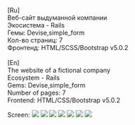 [Ru]<br>
Веб-сайт выдуманной компании<br>
Экосистема - Rails<br>
Гемы: Devise,simple_form<br>
Кол-во страниц: 7<br>
Фронтенд: HTML/SCSS/Bootstrap v5.0.2<br><br>
[En]<br>
The website of a fictional company<br>
Ecosystem - Rails<br>
Gems: Devise,simple_form<br>
Number of pages: 7<br>
Frontend: HTML/CSS/Bootstrap v5.0.2<br>

Screen:
<img src="https://user-images.githubusercontent.com/45318496/140542348-827754e4-106c-45b9-8d17-374576fee758.png">
<img src="https://user-images.githubusercontent.com/45318496/140542429-8b3e71ba-e27b-4678-9158-836ece7d4bf9.png">
<img src="https://user-images.githubusercontent.com/45318496/140542515-8a8450e1-5998-4de1-a594-5eb075a441d4.png">
<img src="https://user-images.githubusercontent.com/45318496/140542572-903c94ae-9cf2-4802-94ce-8b2c95da04b5.png">
<img src="https://user-images.githubusercontent.com/45318496/140542787-01db4290-16a9-4c0e-b549-f1caed4cf79a.png">
<img src="https://user-images.githubusercontent.com/45318496/140542870-7d25403a-dfd4-4d1a-8c2d-3808372f8d33.png">
<img src="https://user-images.githubusercontent.com/45318496/140542964-226b0bb2-f149-4a07-a4f0-5271dcaae163.png">
